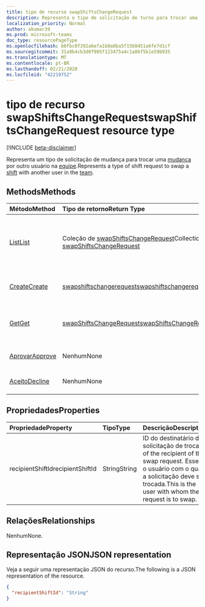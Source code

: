 ```yaml
---
title: tipo de recurso swapShiftsChangeRequest
description: Representa o tipo de solicitação de turno para trocar uma mudança por outro usuário na equipe.
localization_priority: Normal
author: akumar39
ms.prod: microsoft-teams
doc_type: resourcePageType
ms.openlocfilehash: b0fbc0f392a6efa1b0a0ba5f1568451a6fe7d1cf
ms.sourcegitcommit: 31a9b4cb3d0f905f123475a4c1a86f5b1e59b935
ms.translationtype: MT
ms.contentlocale: pt-BR
ms.lasthandoff: 02/21/2020
ms.locfileid: "42219752"
---
```

# <a name="swapshiftschangerequest-resource-type"></a><span data-ttu-id="f5c48-103">tipo de recurso swapShiftsChangeRequest</span><span class="sxs-lookup"><span data-stu-id="f5c48-103">swapShiftsChangeRequest resource type</span></span>

[!INCLUDE [beta-disclaimer](../../includes/beta-disclaimer.md)]

<span data-ttu-id="f5c48-104">Representa um tipo de solicitação de mudança para trocar uma [mudança](../resources/shift.md) por outro usuário na [equipe](../resources/team.md).</span><span class="sxs-lookup"><span data-stu-id="f5c48-104">Represents a type of shift request to swap a [shift](../resources/shift.md) with another user in the [team](../resources/team.md).</span></span>

## <a name="methods"></a><span data-ttu-id="f5c48-105">Methods</span><span class="sxs-lookup"><span data-stu-id="f5c48-105">Methods</span></span>

| <span data-ttu-id="f5c48-106">Método</span><span class="sxs-lookup"><span data-stu-id="f5c48-106">Method</span></span>       | <span data-ttu-id="f5c48-107">Tipo de retorno</span><span class="sxs-lookup"><span data-stu-id="f5c48-107">Return Type</span></span> | <span data-ttu-id="f5c48-108">Descrição</span><span class="sxs-lookup"><span data-stu-id="f5c48-108">Description</span></span> |
|:-------------|:------------|:------------|
| [<span data-ttu-id="f5c48-109">List</span><span class="sxs-lookup"><span data-stu-id="f5c48-109">List</span></span>](../api/swapshiftschangerequest-list.md) | <span data-ttu-id="f5c48-110">Coleção de [swapShiftsChangeRequest](swapshiftschangerequest.md)</span><span class="sxs-lookup"><span data-stu-id="f5c48-110">Collection of [swapShiftsChangeRequest](swapshiftschangerequest.md)</span></span> | <span data-ttu-id="f5c48-111">Listar as propriedades e os relacionamentos dos objetos **swapShiftsChangeRequest** em uma equipe.</span><span class="sxs-lookup"><span data-stu-id="f5c48-111">List the properties and relationships of **swapShiftsChangeRequest** objects in a team.</span></span> |
| [<span data-ttu-id="f5c48-112">Create</span><span class="sxs-lookup"><span data-stu-id="f5c48-112">Create</span></span>](../api/swapshiftschangerequest-post.md) | [<span data-ttu-id="f5c48-113">swapshiftschangerequest</span><span class="sxs-lookup"><span data-stu-id="f5c48-113">swapshiftschangerequest</span></span>](swapshiftschangerequest.md) | <span data-ttu-id="f5c48-114">Criar uma instância de um objeto swapshiftschangerequest.</span><span class="sxs-lookup"><span data-stu-id="f5c48-114">Create an instance of an swapshiftschangerequest object.</span></span> |
| [<span data-ttu-id="f5c48-115">Get</span><span class="sxs-lookup"><span data-stu-id="f5c48-115">Get</span></span>](../api/swapshiftschangerequest-get.md) | [<span data-ttu-id="f5c48-116">swapShiftsChangeRequest</span><span class="sxs-lookup"><span data-stu-id="f5c48-116">swapShiftsChangeRequest</span></span>](swapshiftschangerequest.md) | <span data-ttu-id="f5c48-117">Leia as propriedades e os relacionamentos de um objeto **swapShiftsChangeRequest** .</span><span class="sxs-lookup"><span data-stu-id="f5c48-117">Read the properties and relationships of a **swapShiftsChangeRequest** object.</span></span> |
|[<span data-ttu-id="f5c48-118">Aprovar</span><span class="sxs-lookup"><span data-stu-id="f5c48-118">Approve</span></span>](../api/swapshiftschangerequest-approve.md)|<span data-ttu-id="f5c48-119">Nenhum</span><span class="sxs-lookup"><span data-stu-id="f5c48-119">None</span></span>|<span data-ttu-id="f5c48-120">Aprovar um **swapShiftsChangeRequest**.</span><span class="sxs-lookup"><span data-stu-id="f5c48-120">Approve a **swapShiftsChangeRequest**.</span></span> |
|[<span data-ttu-id="f5c48-121">Aceito</span><span class="sxs-lookup"><span data-stu-id="f5c48-121">Decline</span></span>](../api/swapshiftschangerequest-decline.md)|<span data-ttu-id="f5c48-122">Nenhum</span><span class="sxs-lookup"><span data-stu-id="f5c48-122">None</span></span>|<span data-ttu-id="f5c48-123">Recusar um **swapShiftsChangeRequest**.</span><span class="sxs-lookup"><span data-stu-id="f5c48-123">Decline a **swapShiftsChangeRequest**.</span></span>|

## <a name="properties"></a><span data-ttu-id="f5c48-124">Propriedades</span><span class="sxs-lookup"><span data-stu-id="f5c48-124">Properties</span></span>

| <span data-ttu-id="f5c48-125">Propriedade</span><span class="sxs-lookup"><span data-stu-id="f5c48-125">Property</span></span>     | <span data-ttu-id="f5c48-126">Tipo</span><span class="sxs-lookup"><span data-stu-id="f5c48-126">Type</span></span>        | <span data-ttu-id="f5c48-127">Descrição</span><span class="sxs-lookup"><span data-stu-id="f5c48-127">Description</span></span> |
|:-------------|:------------|:------------|
|<span data-ttu-id="f5c48-128">recipientShiftId</span><span class="sxs-lookup"><span data-stu-id="f5c48-128">recipientShiftId</span></span>|<span data-ttu-id="f5c48-129">String</span><span class="sxs-lookup"><span data-stu-id="f5c48-129">String</span></span>|<span data-ttu-id="f5c48-130">ID do destinatário da solicitação de troca.</span><span class="sxs-lookup"><span data-stu-id="f5c48-130">ID of the recipient of the swap request.</span></span> <span data-ttu-id="f5c48-131">Esse é o usuário com o qual a solicitação deve ser trocada.</span><span class="sxs-lookup"><span data-stu-id="f5c48-131">This is the user with whom the request is to swap.</span></span>|

## <a name="relationships"></a><span data-ttu-id="f5c48-132">Relações</span><span class="sxs-lookup"><span data-stu-id="f5c48-132">Relationships</span></span>

<span data-ttu-id="f5c48-133">Nenhum</span><span class="sxs-lookup"><span data-stu-id="f5c48-133">None.</span></span>

## <a name="json-representation"></a><span data-ttu-id="f5c48-134">Representação JSON</span><span class="sxs-lookup"><span data-stu-id="f5c48-134">JSON representation</span></span>

<span data-ttu-id="f5c48-135">Veja a seguir uma representação JSON do recurso.</span><span class="sxs-lookup"><span data-stu-id="f5c48-135">The following is a JSON representation of the resource.</span></span>

<!-- {
  "blockType": "resource",
  "optionalProperties": [

  ],
  "@odata.type": "microsoft.graph.swapShiftsChangeRequest",
  "baseType": ""
}-->

```json
{
  "recipientShiftId": "String"
}
```

<!-- uuid: 16cd6b66-4b1a-43a1-adaf-3a886856ed98
2019-02-04 14:57:30 UTC -->
<!-- {
  "type": "#page.annotation",
  "description": "swapShiftsChangeRequest resource",
  "keywords": "",
  "section": "documentation",
  "tocPath": ""
}-->
